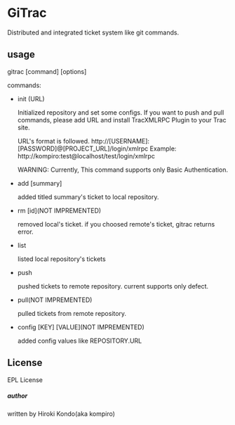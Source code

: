 GiTrac
======

Distributed and integrated ticket system like git commands.

usage
-----

gitrac [command] [options]

commands:

- init (URL)
  
  Initialized repository and set some configs.
  If you want to push and pull commands, 
  please add URL and install TracXMLRPC Plugin to your Trac site.
  
  URL's format is followed.
  http://[USERNAME]:[PASSWORD]@[PROJECT_URL]/login/xmlrpc
  Example:
    http://kompiro:test@localhost/test/login/xmlrpc

  WARNING:
    Currently, This command supports only Basic Authentication.

- add [summary]
  
  added titled summary's ticket to local repository.

- rm [id](NOT IMPREMENTED)

  removed local's ticket.
  if you choosed remote's ticket, gitrac returns error.

- list
  
  listed local repository's tickets

- push
 
  pushed tickets to remote repository.
  current supports only defect.

- pull(NOT IMPREMENTED)

  pulled tickets from remote repository.

- config [KEY] [VALUE](NOT IMPREMENTED)

  added config values like REPOSITORY.URL

License
-------

EPL License

##### author #####
written by Hiroki Kondo(aka kompiro)

